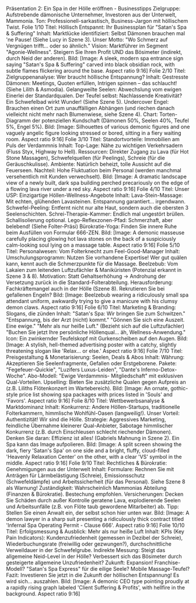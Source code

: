 Präsentation 2: Ein Spa in der Hölle eröffnen - Businesstipps
Zielgruppe: Aufstrebende dämonische Unternehmer, Investoren aus der Unterwelt, Mammonia.
Ton: Professionell-sarkastisch, Business-Jargon mit höllischem Twist.
Folie 1/10
Titel: Höllisch Entspannt: Ihr Businessplan für "Satan's Spa & Suffering"
Inhalt:
Marktlücke identifiziert: Selbst Dämonen brauchen mal 'ne Pause! (Siehe Lucy in Szene 3).
Unser Motto: "Wo Schmerz auf Vergnügen trifft... oder so ähnlich."
Vision: Marktführer im Segment "Agonie-Wellness".
Steigern Sie Ihren Profit UND das Bösimeter (indirekt, durch Neid der anderen).
Bild: [Image: A sleek, modern spa entrance sign saying "Satan's Spa & Suffering" carved into black obsidian rock, with subtle flames flickering around the base. Aspect ratio 9:16]
Folie 2/10
Titel: Zielgruppenanalyse: Wer braucht höllische Entspannung?
Inhalt:
Gestresste Dämonen: Meetings, Quoten erfüllen, Intrigen spinnen – das schlaucht! (Siehe Lilith & Asmodia).
Gelangweilte Seelen: Abwechslung vom ewigen Einerlei der Standardqualen.
Der Teufel selbst: Nachlassende Kreativität? Ein Schwefelbad wirkt Wunder! (Siehe Szene 5).
Undercover Engel: Brauchen einen Ort zum unauffälligen Abhängen (und riechen danach vielleicht nicht mehr nach Blumenwiese, siehe Szene 4).
Chart: Torten-Diagramm der potenziellen Kundschaft (Dämonen 50%, Seelen 40%, Teufel 5%, Engel 5%).
Bild: [Image: Silhouettes of various demonic figures and one vaguely angelic figure looking stressed or bored, sitting in a fiery waiting room. Aspect ratio 9:16]
Folie 3/10
Titel: Standortvorteile: Immobilien am Puls der Verdammnis
Inhalt:
Top-Lage: Nähe zu wichtigen Verkehrsadern (Fluss Styx, Highway to Hell).
Ressourcen: Direkter Zugang zu Lava (für Hot Stone Massagen), Schwefelquellen (für Peelings), Schreie (für die Geräuschkulisse).
Ambiente: Natürlich beheizt, tolle Aussicht auf die Feuerseen.
Nachteil: Hohe Fluktuation beim Personal (werden manchmal versehentlich mit Kunden verwechselt).
Bild: [Image: A dramatic landscape view of a newly built, dark spa building perched precariously on the edge of a flowing lava river under a red sky. Aspect ratio 9:16]
Folie 4/10
Titel: Unser USP: Einzigartige Höllen-Wellness-Angebote
Inhalt:
Lava-Stein-Massage: Mit echten, glühenden Lavasteinen. Entspannung garantiert... irgendwann.
Schwefel-Peeling: Entfernt nicht nur alte Haut, sondern auch die obersten 3 Seelenschichten.
Schrei-Therapie-Kammer: Endlich mal ungestört brüllen. Schallisolierung optional.
Lego-Reflexzonen-Pfad: Schmerzhaft, aber belebend! (Siehe Folter-Präsi)
Bürokratie-Yoga: Finden Sie innere Ruhe beim Ausfüllen von Formular 666-ZEN.
Bild: [Image: A demonic masseuse carefully placing glowing hot lava stones on the back of a suspiciously calm-looking soul lying on a massage table. Aspect ratio 9:16]
Folie 5/10
Titel: Personalwesen: Vom Folterknecht zum Feel-Good-Manager
Inhalt:
Umschulungsprogramm: Nutzen Sie vorhandene Expertise! Wer gut quälen kann, kennt auch die Schmerzpunkte für die Massage.
Beelzebub: Vom Lakaien zum leitenden Luftzufächler & Maniküristen (Potenzial erkannt in Szene 3 & 8).
Motivation: Statt Gehaltserhöhung -> Androhung der Versetzung zurück in die Standard-Folterabteilung.
Herausforderung: Fachkräftemangel auch in der Hölle (Szene 8). Rekrutieren Sie bei gefallenen Engeln?
Bild: [Image: Beelzebub wearing a ridiculously small spa attendant uniform, awkwardly trying to give a manicure with his clumsy demon claws. Aspect ratio 9:16]
Folie 6/10
Titel: Marketing & Branding: Slogans, die zünden
Inhalt:
"Satan's Spa: Wir bringen Sie zum Schwitzen."
"Entspannung, bis der Arzt (nicht) kommt."
"Gönnen Sie sich eine Auszeit. Eine ewige."
"Mehr als nur heiße Luft." (Bezieht sich auf die Luftzufächler)
"Buchen Sie jetzt Ihre persönliche Höllenqual... äh, Wellness-Anwendung."
Icon: Ein zwinkernder Teufelskopf mit Gurkenscheiben auf den Augen.
Bild: [Image: A stylish, hell-themed advertising poster with a catchy, slightly threatening slogan like 'Relax... or else.' Aspect ratio 9:16]
Folie 7/10
Titel: Preisgestaltung & Monetarisierung: Seelen, Deals & Abos
Inhalt:
Währung: Akzeptieren Sie Seelenfragmente, Gefallen oder Erstgeborene.
Pakete: "Fegefeuer-Quickie", "Luzifers Luxus-Leiden", "Dante's Inferno-Detox-Woche".
Abo-Modell: "Ewige Verdammnis- Mitgliedschaft" mit exklusiven Qual-Vorteilen.
Upselling: Bieten Sie zusätzliche Qualen gegen Aufpreis an (z.B. Liliths Flötenkonzert im Wartebereich).
Bild: [Image: An ornate, gothic-style price list showing spa packages with prices listed in 'Souls' and 'Favors'. Aspect ratio 9:16]
Folie 8/10
Titel: Wettbewerbsanalyse & Marktdominanz
Inhalt:
Konkurrenz: Andere Höllen-Startups, traditionelle Folterkammern, himmlische Wohlfühl-Oasen (langweilig!).
Unser Vorteil: Authentizität! Wir sind die Hölle.
Strategie: Aggressives Marketing, feindliche Übernahme kleinerer Qual-Anbieter, Sabotage himmlischer Konkurrenz (z.B. durch Einschleusen schlecht riechender Dämonen).
Denken Sie daran: Effizienz ist alles! (Gabriels Mahnung in Szene 2). Ein Spa kann das Image aufpolieren.
Bild: [Image: A split screen showing the dark, fiery 'Satan's Spa' on one side and a bright, fluffy, cloud-filled 'Heavenly Relaxation Center' on the other, with a clear 'VS' symbol in the middle. Aspect ratio 9:16]
Folie 9/10
Titel: Rechtliches & Bürokratie: Genehmigungen aus der Unterwelt
Inhalt:
Formulare: Rechnen Sie mit Anträgen für Lärmbelästigung (Schreie), Emissionsschutz (Schwefeldämpfe) und Arbeitssicherheit (für das Personal). Siehe Szene 8 als Warnung!
Zuständigkeit: Wahrscheinlich Mammonias Abteilung (Finanzen & Bürokratie). Bestechung empfohlen.
Versicherungen: Decken Sie Schäden durch außer Kontrolle geratene Lava, explodierende Seelen und Arbeitsunfälle (z.B. von Flöte taub gewordene Mitarbeiter) ab.
Tipp: Stellen Sie einen Anwalt ein, der selbst schon hier unten war.
Bild: [Image: A demon lawyer in a sharp suit presenting a ridiculously thick contract titled 'Infernal Spa Operating Permit - Clause 666'. Aspect ratio 9:16]
Folie 10/10
Titel: Erfolgsmessung & Ausblick: Mehr als nur heiße Luft
Inhalt:
KPIs (Key Pain Indicators): Kundenzufriedenheit (gemessen in Dezibel der Schreie), Wiederbuchungsrate (freiwillig oder gezwungen?), durchschnittliche Verweildauer in der Schwefelgrube.
Indirekte Messung: Steigt das allgemeine Neid-Level in der Hölle? Verbessert sich das Bösimeter durch gesteigerte allgemeine Unzufriedenheit?
Zukunft: Expansion! Franchise-Modell? "Satan's Spa Express" für die eilige Seele? Mobile Massage-Teufel?
Fazit: Investieren Sie jetzt in die Zukunft der höllischen Entspannung! Es wird sich... auszahlen.
Bild: [Image: A demonic CEO type pointing proudly at a rapidly rising graph labeled 'Client Suffering & Profits', with hellfire in the background. Aspect ratio 9:16]